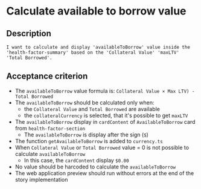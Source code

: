 # Calculate available to borrow value

## Description

`I want to calculate and display 'availableToBorrow' value inside the 'health-factor-summary' based on the 'Collateral Value' 'maxLTV' 'Total Borrowed'.`

## Acceptance criterion
- The `availableToBorrow` value formula is: `Collateral Value × Max LTV) - Total Borrowed`
- The `availableToBorrow` should be calculated only when:
  - the `Collateral Value` and `Total Borrowed` are available
  - the `collateralCurrency` is selected, that it's possible to get `maxLTV`
- The `availableToBorrow` display in `cardContent` of `AvailableToBorrow` card from `health-factor-section`
  - The `availableToBorrow` is display after the sign (`$`)
- The function `getAvailableToBorrow` is added to `currency.ts`
- When `Collateral Value` or `Total Borrowed` value = 0 is not possible to calculate `availableToBorrow`
  - In this case, the `cardContent` display `$0.00`
- No value should be harcoded to calculate the `availableToBorrow`
- The web application preview should run without errors at the end of the story implementation
